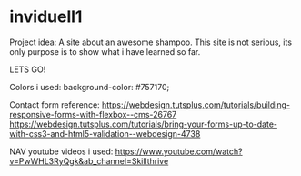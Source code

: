 # inviduell1

Project idea: 
A site about an awesome shampoo. This site is not serious, its only purpose is to show what i have learned so far.

LETS GO!

Colors i used:
background-color: #757170;

Contact form reference:
https://webdesign.tutsplus.com/tutorials/building-responsive-forms-with-flexbox--cms-26767
https://webdesign.tutsplus.com/tutorials/bring-your-forms-up-to-date-with-css3-and-html5-validation--webdesign-4738

NAV youtube videos i used:
https://www.youtube.com/watch?v=PwWHL3RyQgk&ab_channel=Skillthrive